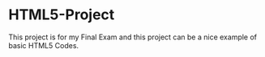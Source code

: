 # HTML5-Project
This project is for my Final Exam and this project can be a nice example of basic HTML5 Codes.
